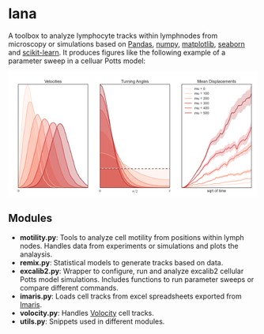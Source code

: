 lana
====

A toolbox to analyze lymphocyte tracks within lymphnodes from microscopy or simulations based on [Pandas](http://pandas.pydata.org/), [numpy](http://www.numpy.org/), [matplotlib](http://matplotlib.org/), [seaborn](http://web.stanford.edu/~mwaskom/software/seaborn/) and [scikit-learn](http://scikit-learn.org/). It produces figures like the following example of a parameter sweep in a celluar Potts model:

![alt text](Examples/sweep.png "Plot of a parameter sweep")


Modules
-------
  * **motility.py**: Tools to analyze cell motility from positions within lymph nodes. Handles data from experiments or simulations and plots the analaysis.
  * **remix.py**: Statistical models to generate tracks based on data.
  * **excalib2.py**: Wrapper to configure, run and analyze excalib2 cellular Potts model simulations. Includes functions to run parameter sweeps or compare different commands.
  * **imaris.py**: Loads cell tracks from excel spreadsheets exported from [Imaris](http://www.bitplane.com/imaris/imaris).
  * **volocity.py**: Handles [Volocity](http://www.perkinelmer.co.uk/volocity) cell tracks.
  * **utils.py**: Snippets used in different modules.
